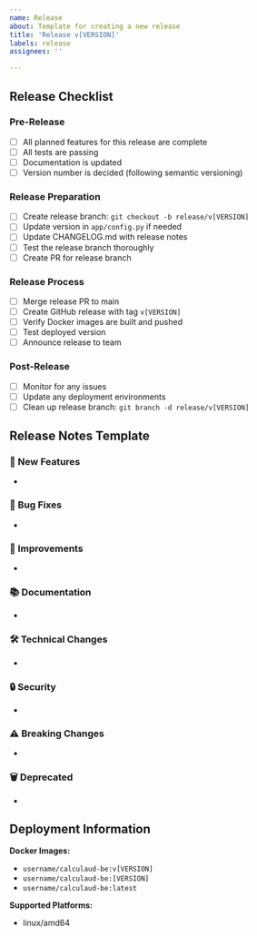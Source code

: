 ```yaml
---
name: Release
about: Template for creating a new release
title: 'Release v[VERSION]'
labels: release
assignees: ''

---
```


## Release Checklist

### Pre-Release
- [ ] All planned features for this release are complete
- [ ] All tests are passing
- [ ] Documentation is updated
- [ ] Version number is decided (following semantic versioning)

### Release Preparation
- [ ] Create release branch: `git checkout -b release/v[VERSION]`
- [ ] Update version in `app/config.py` if needed
- [ ] Update CHANGELOG.md with release notes
- [ ] Test the release branch thoroughly
- [ ] Create PR for release branch

### Release Process
- [ ] Merge release PR to main
- [ ] Create GitHub release with tag `v[VERSION]`
- [ ] Verify Docker images are built and pushed
- [ ] Test deployed version
- [ ] Announce release to team

### Post-Release
- [ ] Monitor for any issues
- [ ] Update any deployment environments
- [ ] Clean up release branch: `git branch -d release/v[VERSION]`

## Release Notes Template

### 🚀 New Features
- 

### 🐛 Bug Fixes
- 

### 🔧 Improvements
- 

### 📚 Documentation
- 

### 🛠️ Technical Changes
- 

### 🔒 Security
- 

### ⚠️ Breaking Changes
- 

### 🗑️ Deprecated
- 

## Deployment Information

**Docker Images:**
- `username/calculaud-be:v[VERSION]`
- `username/calculaud-be:[VERSION]`
- `username/calculaud-be:latest`

**Supported Platforms:**
- linux/amd64